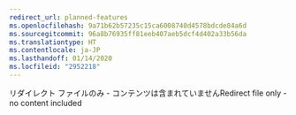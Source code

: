 ```yaml
---
redirect_url: planned-features
ms.openlocfilehash: 9a71b62b57235c15ca6008740d4578bdcde84a6d
ms.sourcegitcommit: 96a8b76935ff81eeb407aeb5dcf4d402a33b56da
ms.translationtype: HT
ms.contentlocale: ja-JP
ms.lasthandoff: 01/14/2020
ms.locfileid: "2952218"
---
```

<span data-ttu-id="97e70-101">リダイレクト ファイルのみ - コンテンツは含まれていません</span><span class="sxs-lookup"><span data-stu-id="97e70-101">Redirect file only - no content included</span></span>